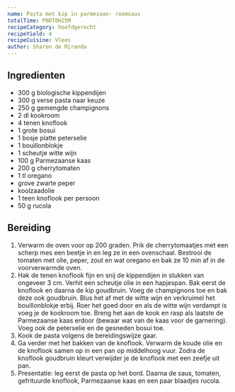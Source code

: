 ```yaml
---
name: Pasta met kip in parmezaan- roomsaus
totalTime: P0DT0H25M
recipeCategory: hoofdgerecht
recipeYield: 4
recipeCuisine: Vlees
author: Sharon de Miranda
---
```


## Ingredienten

- 300 g biologische kippendijen
- 300 g verse pasta naar keuze
- 250 g gemengde champignons
- 2 dl kookroom
- 4 tenen knoflook
- 1 grote bosui
- 1 bosje platte peterselie
- 1 bouillonblokje
- 1 scheutje witte wijn
- 100 g Parmezaanse kaas
- 200 g cherrytomaten
- 1 tl oregano
- grove zwarte peper
- koolzaadolie
- 1 teen knoflook per persoon
- 50 g rucola

## Bereiding

1. Verwarm de oven voor op 200 graden. Prik de cherrytomaatjes met een scherp mes een beetje in en leg ze in een ovenschaal. Bestrooi de tomaten met olie, peper, zout en wat oregano en bak ze 10 min af in de voorverwarmde oven.
2. Hak de tenen knoflook fijn en snij de kippendijen in stukken van ongeveer 3 cm. Verhit een scheutje olie in een hapjespan. Bak eerst de knoflook en daarna de kip goudbruin. Voeg de champignons toe en bak deze ook goudbruin. Blus het af met de witte wijn en verkruimel het bouillonblokje erbij. Roer het goed door en als de witte wijn verdampt is voeg je de kookroom toe. Breng het aan de kook en rasp als laatste de Parmezaanse kaas erdoor (bewaar wat van de kaas voor de garnering). Voeg ook de peterselie en de gesneden bosui toe.
3. Kook de pasta volgens de bereidingswijze gaar.
4. Ga verder met het bakken van de knoflook. Verwarm de koude olie en de knoflook samen op in een pan op middelhoog vuur. Zodra de knoflook goudbruin kleurt verwijder je de knoflook met een zeefje uit pan.
5. Presentatie: leg eerst de pasta op het bord. Daarna de saus, tomaten, gefrituurde knoflook, Parmezaanse kaas en een paar blaadjes rucola.
